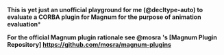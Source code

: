 **This is yet just an unofficial playground for me (@decltype-auto) to evaluate a CORBA plugin for Magnum for the purpose of animation evaluation***

**For the official Magnum plugin rationale see  @mosra 's [Magnum Plugin Repository] https://github.com/mosra/magnum-plugins**
